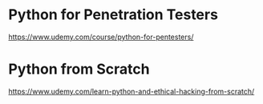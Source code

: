 # Python for Penetration Testers

https://www.udemy.com/course/python-for-pentesters/


# Python from Scratch

https://www.udemy.com/learn-python-and-ethical-hacking-from-scratch/
